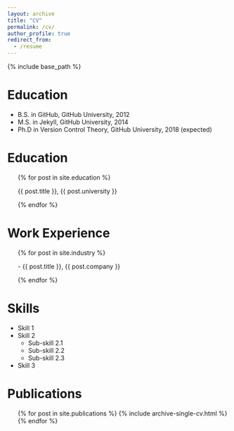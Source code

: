 ```yaml
---
layout: archive
title: "CV"
permalink: /cv/
author_profile: true
redirect_from:
  - /resume
---
```


{% include base_path %}

Education
======
* B.S. in GitHub, GitHub University, 2012
* M.S. in Jekyll, GitHub University, 2014
* Ph.D in Version Control Theory, GitHub University, 2018 (expected)

Education
======
  <ul>{% for post in site.education %}
    <p> {{ post.title }}, {{ post.university }} </p>
  {% endfor %}</ul>

Work Experience
======
  <ul>
  {% for post in site.industry %}
    <p> - {{ post.title }}, {{ post.company }} </p>
  {% endfor %}
  </ul>

Skills
======
* Skill 1
* Skill 2
  * Sub-skill 2.1
  * Sub-skill 2.2
  * Sub-skill 2.3
* Skill 3

Publications
======
  <ul>{% for post in site.publications %}
    {% include archive-single-cv.html %}
  {% endfor %}</ul>
  